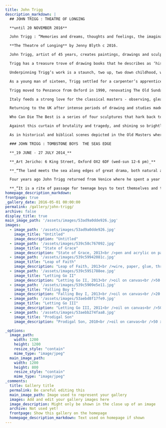 ```yaml
---
title: John Trigg
description_markdown: |
  ## JOHN TRIGG : THEATRE OF LONGING

  **until 20 NOVEMBER 2016**

  John Trigg : “Memories and dreams, thoughts and feelings, the imaginative life and inner world we are forever trying to grasp and make sense of. Images perform within us like a theatre of shadows...  Our lives are there, passing through as we seek to hold on to the flesh and bones of existence. “ 

  **The Theatre of Longing** by Jenny Blyth c 2016.

  John Trigg, artist of 45 years, creates paintings, drawings and sculpture that reflect a life hard-lived and hard-worked, work that is infused with the bitter-sweet theatre of life.  The Theatre of Longing is in essence autobiographical, present and past, drawing on formative childhood years, the beauty of classical masters and the drama of Venice.  

  Trigg has a treasure trove of drawing books that he describes as ‘his engine room’. Visual diaries compiled over decades of drawings in various pens, ink and acrylics, record his observations of people and places, and create ‘nest eggs’ for his paintings - a fusion of his travels abroad and vignettes of his hometown on the Cornish coast, coloured by the blue-green shifting spectrum of the sea.

  Underpinning Trigg’s work is a staunch, two up, two down childhood, where paper and pencil were an unnecessary expense, softened by tender memories of a mother who was ‘potent and sharp with humour’, who intuitively understood that her son needed to draw. “Go on then – get my purse, and remember to ask them to wrap the paper”.  Trigg would ask to have the table after dinner, the house then quiet, his father out playing cards and his mother stepping out with friends.  He reflects with delight on neighbours and relations, perplexed by the apparent uselessness of it ….”he’s still doing that then ?” And in later years, despite exhibitions in museums across the UK, stopping in the street, a man of fifty plus with those same neighbours as before: “What’s the boy doing now?”… the response a still little reluctant: “Well…. he’s an artist isnt’ he….”

  As a young man of sixteen, Trigg settled for a carpenter’s apprenticeship, a ‘useful and honest’ profession learning basic woodworking skills at Rycotewood College, Thame followed by four years of Furniture and Interior Design at High Wycombe College.  He became a master joiner and after a year in Finland building prefabricated houses he worked ultimately with top architects and designers through his twenties……. but found himself longing to paint. He taught drawing for five years thereafter at Foundation and Degree level, so that it wasn’t until his early 30’s that he committed to a life as an artist. 

  Trigg moved to Penzance from Oxford in 1990, renovating The Old Sunday School to home and studio over four floors, but still has sand in his shoes. He makes regular forays abroad that fuel his creativity, living as a ‘local’ whether in Europe or West Africa.  In recent years he has been drawn to Italy  – living for twelve months below an opera singer in Venice 2008/9, and two months last year in a small, seedy hotel behind the train station in Rome, a rich tapestry of life unravelling before him by ‘players’ of all creed and colour. 

  Italy feeds a strong love for the classical masters - observing, gleaning and drawing.  Iconic painters and sculptors, such as Caravaggio, Goya, Tintoretto and Rembrandt inform his work on many levels.  Trigg observes Michelangelo’s Pietà, “Mary’s face, that of a fourteen year old holding the body of a grown man, his shin’s vulnerable” and reflects sadly, how crucifixion victims often had their shins broken.  But the faces that fuel Trigg’s imagination and colour his paintings are ‘local’ subjects, couples kissing Down Along the Prom at Penzance, Twins Via Marsala, sisters from Eastern Europe working the streets around Termini station, or The Theatre of Longing I-IV, a series of triptychs that include recurring images: Self Portrait, seagull, young mothers with their babies, a Muslim girl from Penzance, her head scarf indistinguishable from a nun’s coif and veil.

  Returning to the UK after intense periods of drawing and studies made during his Italian visits, Trigg has been able to combine the religiousity, the quietness of darker corners of antiquity that are permeated into the stone, with the biography and narrative of contemporary composition. The paintings and sculpture from the last ten years are infused with the drama and pathos of religious iconography, the atom-heart love of mother and child, the death-or-glory camaraderie of men at war – in essence, the agonies and the ecstasies of life that are the subjects for his theatre.

  Who Can Die The Best is a series of four sculptures that hark back to a favourite boyhood game celebrating the spirit of ‘death or glory’. These ‘three dimensional drawings’ capture a certain youthful pitilessness, an irrepressible and life-affirming dance with death. Trigg recalls his mother describing his father’s return from North Africa and WWII, like a ‘bronzed god’, but separated from his fellow soldiers and troop, ‘shrivelled to a shadow in just three years’.  Tales of his grandfather returning from the Somme in 1916 also made their mark – he was mortally wounded and died seven long years later with shrapnel still embedded in his chest.  Brothers in Arms is composed of wire figures, bound and bandaged with paper, glue and red thread.  It is a contemporary Pietà, one soldier cradling his ‘crucified’ brother in arms.  

  Against this curtain of brutality and tragedy, and shining so brightly, is the light of motherhood, the sweetness of love between mother and child.  Perhaps felt so keenly in the autumn years of his life, Trigg is able to weave together the purity and intensity of that love, as captured in Dreaming Beneath the Trees, that is so beautifully depicted in classical art.  His figures have the colour and drama of the Venice Carnevale, yet remain autobiographical.  In Drawing Lesson, his mother watches over him as he draws a full arc across the paper – she gives him space but is present and watchful.  Delivering him in Mother and Child, she holds him forth, a child already grown but in those early years still umbilically linked.  

  As in historical and biblical scenes depicted in the Old Masters where women were so often brutalized, there is violence, a visceral reality in Trigg’s sculpture where breasts and thighs are bound too tight, that is raw.  It is Trigg’s ability to balance that with pathos, to tread the sharp edge between light and dark, that make his paintings and sculpture so very beautiful.

  ### JOHN TRIGG : TOMBSTONE BOYS  THE SEAS EDGE

  **_19 JUNE - 27 JULY 2014_**

  **_Art Jericho: 6 King Street, Oxford OX2 6DF (wed-sun 12-6 pm)_**

  **_“The land meets the sea along edges of great drama, both natural and man made. This is an epic confrontation that we have been part of since our beginning, a relentless ‘battle’.   We came out of the sea, and we are steeped in a timeless longing to return. We play our games along this edge, searching for the perfect pebble, finding millions that form perfectly to the hand, and nest in the pocket, perfectly. This is a love we breathe in deeply. We go in and out on the tide, always looking for a way home.”_**_John Trigg_

  Four years ago John Trigg returned from Venice where he spent a year lost in Tintoretto and other classical masters, religious icons and architecture. Returning to his studio in Penzance, Trigg has transposed the essence and sensibilities of Venice, the iconography and dark corners where the sun has never shone, the softness of stone touched a thousand times and over, into a body of work drawn from the _Seas Edge_; seascapes, where the ocean appears as if cupped and proffered by the land, and portraits - a series of drawings and paintings of _Tombstone Boys_.

  **_“It is a rite of passage for teenage boys to test themselves and the rule makers. In their black wet suits, with head cut at the neck, hands cut at the wrists and feet at the ankles, I was struck by the beauty and grace of the Image. There was something ‘religious’ in this look and style as they plummeted into the water, a defiance too, coupled with a pale vulnerability. No fat on these boys. Lean, mean and with a whiff of reckless danger in the air.”_ **_John Trigg_
homepage_description_markdown: 
frontpage: true
_gallery_date: 2016-05-01 00:00:00
permalink: /gallery/john-trigg/
archive: false
display_title: true
main_image_path: '/assets/images/53ad9a0dde926.jpg'
images:
  - image_path: '/assets/images/53ad9a0dde926.jpg'
    image_title: "Untitled"
    image_description: "Untitled"
  - image_path: '/assets/images/539c58c767092.jpg'
    image_title: "State of Grace"
    image_description: "State of Grace, 2013<br />pen and acrylic on paper<br />57 x 47 cm<br />SOLD &amp;pound;550"
  - image_path: '/assets/images/539c59942081c.jpg'
    image_title: "Leap of Faith"
    image_description: "Leap of Faith, 2013<br />wire, paper, glue, thread, paint<br />60 cm<br />&amp;pound;550"
  - image_path: '/assets/images/539c5951788ee.jpg'
    image_title: "Letting Go II"
    image_description: "Letting Go II, 2013<br />oil on canvas<br />50 x 50 cm<br />&amp;pound;675"
  - image_path: '/assets/images/539c5909e5e11.jpg'
    image_title: "Falling Boy I"
    image_description: "Falling Boy I, 2013<br />oil on canvas<br />20 x 50 cm"
  - image_path: '/assets/images/53aebd8f17fe9.jpg'
    image_title: "Letting Go III"
    image_description: "Letting Go III, 2011<br />oil on canvas<br />50 x 50 cm<br />&amp;pound;675"
  - image_path: '/assets/images/53aebb274faa8.jpg'
    image_title: "Prodigal Son"
    image_description: "Prodigal Son, 2010<br />oil on canvas<br />50 x 70 cm<br />&amp;pound;750"

_options:
  image_path:
    width: 1200
    height: 1200
    resize_style: "contain"
    mime_type: "image/jpeg"
  main_image_path:
    width: 1200
    height: 800
    resize_style: "contain"
    mime_type: "image/jpeg"
_comments:
  title: Gallery title
  permalink: Be careful editing this
  main_image_path: Image used to represent your gallery
  images: Add and edit your gallery images here
  image_description: Might only be shown in the close up of an image
  archive: Not used yet!
  frontpage: Show this gallery on the homepage
  homepage_description_markdown: Text used on homepage if shown
---
```

